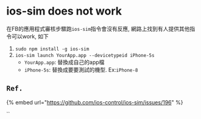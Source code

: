 # ios-sim does not work

在FB的應用程式審核步驟跑`ios-sim`指令會沒有反應, 網路上找到有人提供其他指令可以work, 如下

1. `sudo npm install -g ios-sim`
2. `ios-sim launch YourApp.app --devicetypeid iPhone-5s`
   * `YourApp.app`: 替換成自己的app檔    
   * `iPhone-5s`: 替換成要要測試的機型. Ex:`iPhone-8`

## `Ref.`

{% embed url="https://github.com/ios-control/ios-sim/issues/196" %}

\`\`

